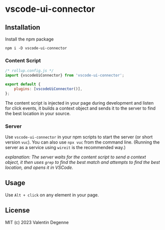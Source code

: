 # vscode-ui-connector

## Installation

Install the npm package

```
npm i -D vscode-ui-connector
```

### Content Script

```javascript
/* rollup.config.js */
import {vscodeUiConnector} from 'vscode-ui-connector';

export default {
	plugins: [vscodeUiConnector()],
};
```

The content script is injected in your page during development and listen for click events, it builds a context object and sends it to the server to find the best location in your source.

### Server

Use `vscode-ui-connector` in your npm scripts to start the server (or short version `vuc`). You can also use `npx vuc` from the command line. (Running the server as a service using `wireit` is the recommended way.)

_explanation: The server waits for the content script to send a context object, it then uses `grep` to find the best match and attempts to find the best location, and opens it in VSCode._

## Usage

Use `Alt + click` on any element in your page.

## License

MIT (c) 2023 Valentin Degenne
